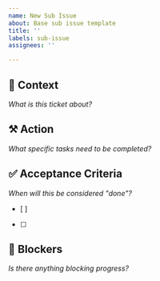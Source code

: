 ```yaml
---
name: New Sub Issue
about: Base sub issue template
title: ''
labels: sub-issue
assignees: ''

---
```

## 🧠 Context
_What is this ticket about?_

## ⚒ Action
_What specific tasks need to be completed?_

## ✅ Acceptance Criteria
_When will this be considered "done"?_
* [ ] 
* [ ]

## 🚧 Blockers
_Is there anything blocking progress?_
